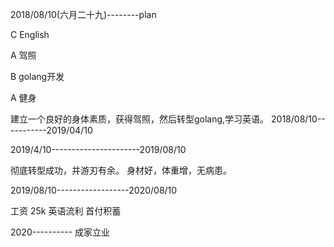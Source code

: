 2018/08/10(六月二十九)--------plan

C English 

A 驾照

B golang开发

A 健身


建立一个良好的身体素质，获得驾照，然后转型golang,学习英语。   2018/08/10-----------2019/04/10



2019/4/10----------------------2019/08/10

彻底转型成功，并游刃有余。
身材好，体重增，无病患。


2019/08/10------------------2020/08/10



工资 25k    英语流利   首付积蓄


2020----------
成家立业
